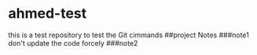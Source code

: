 # ahmed-test
this is a test repository to test the Git cimmands
##project Notes
###note1
don't update the code forcely
###note2
